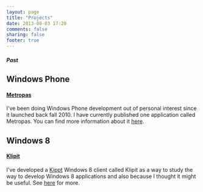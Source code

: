 ```yaml
---
layout: page
title: "Projects"
date: 2013-08-03 17:20
comments: false
sharing: false
footer: true
---
```


<h5 class="index-headline featured"><span>Past</span></h5>

Windows Phone
---
#### [Metropas][Metropas] ####
I've been doing Windows Phone development out of personal interest since it launched back fall 2010. I have currently published one application called Metropas. You can find more information about it [here][Metropas].

Windows 8
---

#### [Klipit][klipit] ####
I've developed a [Kippt][kippt] Windows 8 client called Klipit as a way to study the way to develop Windows 8 applications and also because I thought it might be useful. See [here][klipit] for more.

[Metropas]: metropas/
[kippt]: http://kippt.com
[klipit]: klipit/